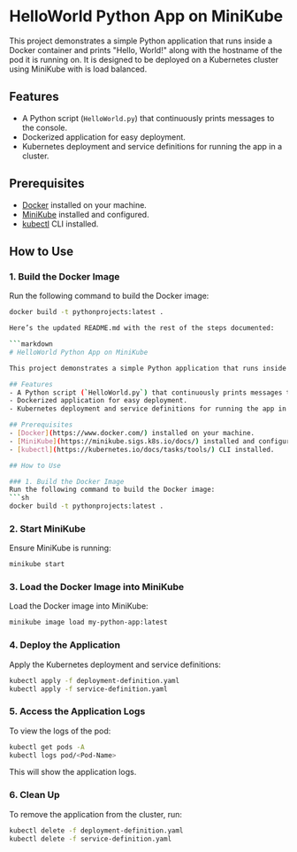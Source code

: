 # HelloWorld Python App on MiniKube

This project demonstrates a simple Python application that runs inside a Docker container and prints "Hello, World!" along with the hostname of the pod it is running on. It is designed to be deployed on a Kubernetes cluster using MiniKube with is load balanced.

## Features
- A Python script (`HelloWorld.py`) that continuously prints messages to the console.
- Dockerized application for easy deployment.
- Kubernetes deployment and service definitions for running the app in a cluster.

## Prerequisites
- [Docker](https://www.docker.com/) installed on your machine.
- [MiniKube](https://minikube.sigs.k8s.io/docs/) installed and configured.
- [kubectl](https://kubernetes.io/docs/tasks/tools/) CLI installed.

## How to Use

### 1. Build the Docker Image
Run the following command to build the Docker image:
```sh
docker build -t pythonprojects:latest .

Here’s the updated README.md with the rest of the steps documented:

```markdown
# HelloWorld Python App on MiniKube

This project demonstrates a simple Python application that runs inside a Docker container and prints "Hello, World!" along with the hostname of the pod it is running on. It is designed to be deployed on a Kubernetes cluster using MiniKube with is load balanced.

## Features
- A Python script (`HelloWorld.py`) that continuously prints messages to the console.
- Dockerized application for easy deployment.
- Kubernetes deployment and service definitions for running the app in a cluster.

## Prerequisites
- [Docker](https://www.docker.com/) installed on your machine.
- [MiniKube](https://minikube.sigs.k8s.io/docs/) installed and configured.
- [kubectl](https://kubernetes.io/docs/tasks/tools/) CLI installed.

## How to Use

### 1. Build the Docker Image
Run the following command to build the Docker image:
```sh
docker build -t pythonprojects:latest .
```

### 2. Start MiniKube
Ensure MiniKube is running:
```sh
minikube start
```

### 3. Load the Docker Image into MiniKube
Load the Docker image into MiniKube:
```sh
minikube image load my-python-app:latest
```

### 4. Deploy the Application
Apply the Kubernetes deployment and service definitions:
```sh
kubectl apply -f deployment-definition.yaml
kubectl apply -f service-definition.yaml
```

### 5. Access the Application Logs
To view the logs of the pod:
```sh
kubectl get pods -A
kubectl logs pod/<Pod-Name>
```
This will show the application logs.

### 6. Clean Up
To remove the application from the cluster, run:
```sh
kubectl delete -f deployment-definition.yaml
kubectl delete -f service-definition.yaml
```
